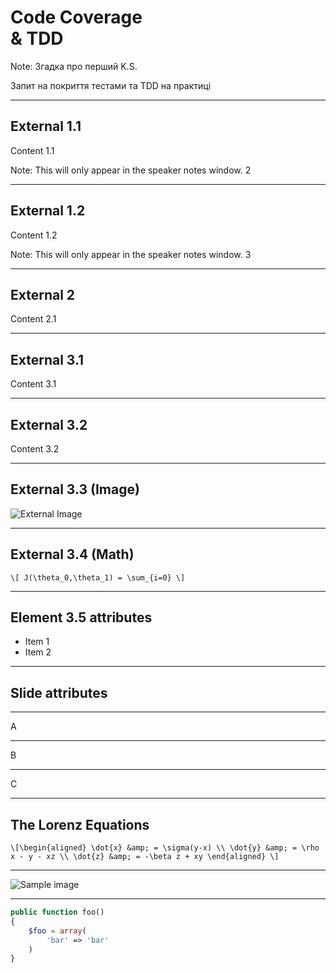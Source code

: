# Code Coverage <br> & TDD

Note:
Згадка про перший K.S.

Запит на покриття тестами та TDD на практиці

--- ---

## External 1.1

Content 1.1

Note: This will only appear in the speaker notes window. 2

--- ---

## External 1.2

Content 1.2

Note: This will only appear in the speaker notes window. 3

--- ---

## External 2

Content 2.1

--- ---

## External 3.1

Content 3.1

----

## External 3.2

Content 3.2

----

## External 3.3 (Image)

![External Image](https://s3.amazonaws.com/static.slid.es/logo/v2/slides-symbol-512x512.png)

----

## External 3.4 (Math)

`\[ J(\theta_0,\theta_1) = \sum_{i=0} \]`

----

## Element 3.5 attributes

- Item 1 <!-- .element: class="fragment" data-fragment-index="2" -->
- Item 2 <!-- .element: class="fragment" data-fragment-index="1" -->

----

<!-- .slide: data-background="#000000" -->
## Slide attributes

--- ---

A

---

B

---

C

--- ---


## The Lorenz Equations

`\[\begin{aligned}
\dot{x} &amp; = \sigma(y-x) \\
\dot{y} &amp; = \rho x - y - xz \\
\dot{z} &amp; = -\beta z + xy
\end{aligned} \]`

--- ---

![Sample image](https://s3.amazonaws.com/static.slid.es/logo/v2/slides-symbol-512x512.png)

--- ---


```php [1|3-5]
public function foo()
{
    $foo = array(
        'bar' => 'bar'
    )
}
```
